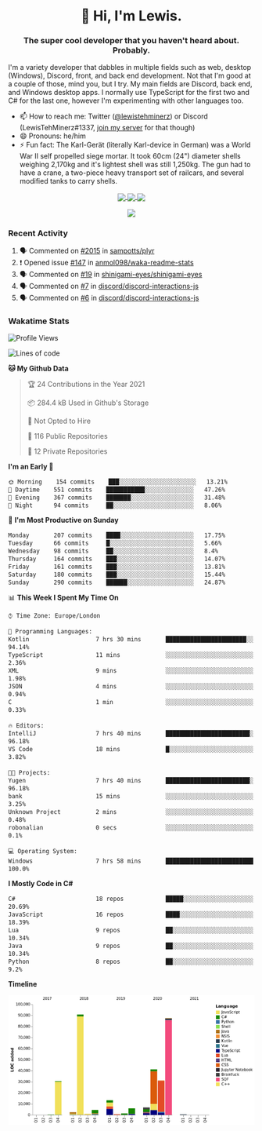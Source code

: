 <h1 align="center">👋 Hi, I'm Lewis.</h1>
<h3 align="center">The super cool developer that you haven't heard about. Probably.</h3>

I'm a variety developer that dabbles in multiple fields such as web, desktop (Windows), Discord, front, and back end development. Not that I'm good at a couple of those, mind you, but I try. My main fields are Discord, back end, and Windows desktop apps. I normally use TypeScript for the first two and C# for the last one, however I'm experimenting with other languages too.

- 📫 How to reach me: Twitter ([@lewistehminerz](https://twitter.com/lewistehminerz)) or Discord (LewisTehMinerz#1337, [join my server](https://discord.gg/XnUh7JB) for that though)
- 😄 Pronouns: he/him
- ⚡ Fun fact: The Karl-Gerät (literally Karl-device in German) was a World War II self propelled siege mortar. It took 60cm (24") diameter shells weighing 2,170kg and it's lightest shell was still 1,250kg. The gun had to have a crane, a two-piece heavy transport set of railcars, and several modified tanks to carry shells.

<p align="center">
  <a href="https://github.com/anuraghazra/github-readme-stats">
    <img align="center" src="https://github-readme-stats.vercel.app/api?username=LewisTehMinerz&count_private=true&show_icons=true&theme=gruvbox">
  </a>
  <a href="https://github.com/anuraghazra/github-readme-stats">
    <img align="center" src="https://github-readme-stats.vercel.app/api/top-langs?username=LewisTehMinerz&layout=compact&theme=gruvbox">
  </a>
  <a href="https://github.com/anuraghazra/github-readme-stats">
    <img align="center" src="https://github-readme-stats.vercel.app/api/wakatime?username=LewisTehMinerz&layout=compact&theme=gruvbox">
  </a>
</p>

<p align="center">
  <a href="https://github.com/ryo-ma/github-profile-trophy">
    <img align="center" src="https://github-profile-trophy.vercel.app/?username=ryo-ma&theme=gruvbox">
  </a>
</p>

### Recent Activity
<!--START_SECTION:activity-->
1. 🗣 Commented on [#2015](https://github.com/sampotts/plyr/issues/2015) in [sampotts/plyr](https://github.com/sampotts/plyr)
2. ❗️ Opened issue [#147](https://github.com/anmol098/waka-readme-stats/issues/147) in [anmol098/waka-readme-stats](https://github.com/anmol098/waka-readme-stats)
3. 🗣 Commented on [#19](https://github.com/shinigami-eyes/shinigami-eyes/issues/19) in [shinigami-eyes/shinigami-eyes](https://github.com/shinigami-eyes/shinigami-eyes)
4. 🗣 Commented on [#7](https://github.com/discord/discord-interactions-js/issues/7) in [discord/discord-interactions-js](https://github.com/discord/discord-interactions-js)
5. 🗣 Commented on [#6](https://github.com/discord/discord-interactions-js/issues/6) in [discord/discord-interactions-js](https://github.com/discord/discord-interactions-js)
<!--END_SECTION:activity-->

### Wakatime Stats
<!--START_SECTION:waka-->
![Profile Views](http://img.shields.io/badge/Profile%20Views-7-blue)

![Lines of code](https://img.shields.io/badge/From%20Hello%20World%20I%27ve%20Written-318543%20lines%20of%20code-blue)

**🐱 My Github Data** 

> 🏆 24 Contributions in the Year 2021
 > 
> 📦 284.4 kB Used in Github's Storage 
 > 
> 🚫 Not Opted to Hire
 > 
> 📜 116 Public Repositories 
 > 
> 🔑 12 Private Repositories  
 > 
**I'm an Early 🐤** 

```text
🌞 Morning    154 commits    ███░░░░░░░░░░░░░░░░░░░░░░   13.21% 
🌆 Daytime    551 commits    ███████████░░░░░░░░░░░░░░   47.26% 
🌃 Evening    367 commits    ███████░░░░░░░░░░░░░░░░░░   31.48% 
🌙 Night      94 commits     ██░░░░░░░░░░░░░░░░░░░░░░░   8.06%

```
📅 **I'm Most Productive on Sunday** 

```text
Monday       207 commits    ████░░░░░░░░░░░░░░░░░░░░░   17.75% 
Tuesday      66 commits     █░░░░░░░░░░░░░░░░░░░░░░░░   5.66% 
Wednesday    98 commits     ██░░░░░░░░░░░░░░░░░░░░░░░   8.4% 
Thursday     164 commits    ███░░░░░░░░░░░░░░░░░░░░░░   14.07% 
Friday       161 commits    ███░░░░░░░░░░░░░░░░░░░░░░   13.81% 
Saturday     180 commits    ███░░░░░░░░░░░░░░░░░░░░░░   15.44% 
Sunday       290 commits    ██████░░░░░░░░░░░░░░░░░░░   24.87%

```


📊 **This Week I Spent My Time On** 

```text
⌚︎ Time Zone: Europe/London

💬 Programming Languages: 
Kotlin                   7 hrs 30 mins       ███████████████████████░░   94.14% 
TypeScript               11 mins             ░░░░░░░░░░░░░░░░░░░░░░░░░   2.36% 
XML                      9 mins              ░░░░░░░░░░░░░░░░░░░░░░░░░   1.98% 
JSON                     4 mins              ░░░░░░░░░░░░░░░░░░░░░░░░░   0.94% 
C                        1 min               ░░░░░░░░░░░░░░░░░░░░░░░░░   0.33%

🔥 Editors: 
IntelliJ                 7 hrs 40 mins       ████████████████████████░   96.18% 
VS Code                  18 mins             █░░░░░░░░░░░░░░░░░░░░░░░░   3.82%

🐱‍💻 Projects: 
Yugen                    7 hrs 40 mins       ████████████████████████░   96.18% 
bank                     15 mins             ░░░░░░░░░░░░░░░░░░░░░░░░░   3.25% 
Unknown Project          2 mins              ░░░░░░░░░░░░░░░░░░░░░░░░░   0.48% 
robonalian               0 secs              ░░░░░░░░░░░░░░░░░░░░░░░░░   0.1%

💻 Operating System: 
Windows                  7 hrs 58 mins       █████████████████████████   100.0%

```

**I Mostly Code in C#** 

```text
C#                       18 repos            █████░░░░░░░░░░░░░░░░░░░░   20.69% 
JavaScript               16 repos            ████░░░░░░░░░░░░░░░░░░░░░   18.39% 
Lua                      9 repos             ██░░░░░░░░░░░░░░░░░░░░░░░   10.34% 
Java                     9 repos             ██░░░░░░░░░░░░░░░░░░░░░░░   10.34% 
Python                   8 repos             ██░░░░░░░░░░░░░░░░░░░░░░░   9.2%

```


**Timeline**

![Chart not found](https://raw.githubusercontent.com/LewisTehMinerz/LewisTehMinerz/master/charts/bar_graph.png) 


<!--END_SECTION:waka-->
